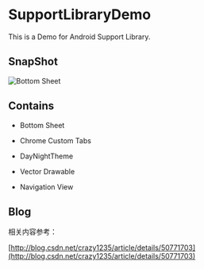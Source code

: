 # SupportLibraryDemo

This is a Demo for Android Support Library.

## SnapShot

![Bottom Sheet](https://github.com/crazy1235/SupportLibraryDemo/gif/bottom_sheet.gif)


## Contains

* Bottom Sheet

* Chrome Custom Tabs

* DayNightTheme

* Vector Drawable

* Navigation View

## Blog

相关内容参考：

[http://blog.csdn.net/crazy1235/article/details/50771703](http://blog.csdn.net/crazy1235/article/details/50771703)
